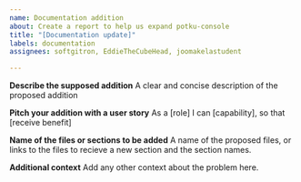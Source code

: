 ```yaml
---
name: Documentation addition
about: Create a report to help us expand potku-console
title: "[Documentation update]"
labels: documentation
assignees: softgitron, EddieTheCubeHead, joomakelastudent

---
```


**Describe the supposed addition**
A clear and concise description of the proposed addition

**Pitch your addition with a user story**
As a \[role\] I can \[capability\], so that \[receive benefit\]

**Name of the files or sections to be added**
A name of the proposed files, or links to the files to recieve a new section and the section names.

**Additional context**
Add any other context about the problem here.